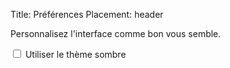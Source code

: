 Title: Préférences
Placement: header

Personnalisez l'interface comme bon vous semble.

<div>
  <input type="checkbox" id="dark-theme" name="dark-theme">
  <label for="dark-theme">Utiliser le thème sombre</label>
</div>
